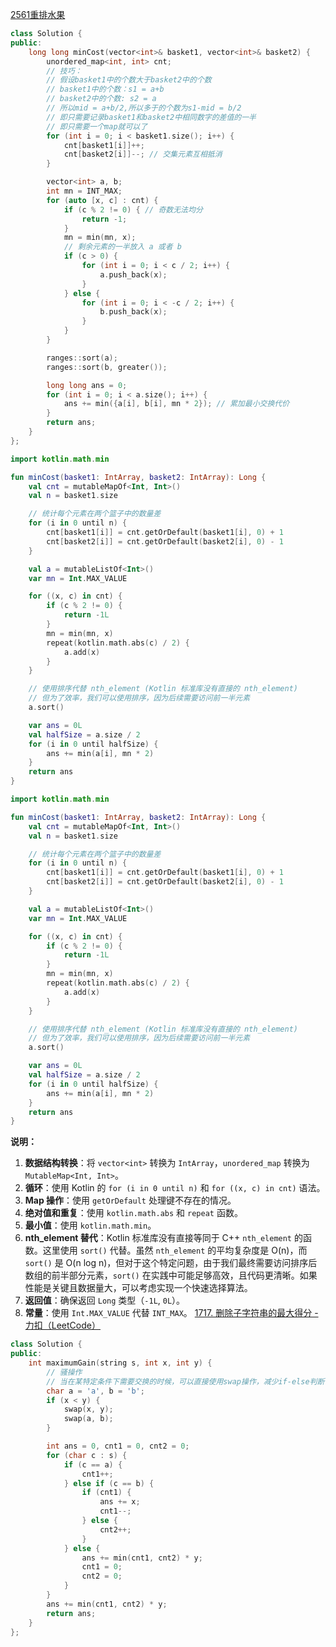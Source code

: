   [2561重排水果](https://leetcode.cn/problems/rearranging-fruits) 

~~~cpp
class Solution {
public:
    long long minCost(vector<int>& basket1, vector<int>& basket2) {
        unordered_map<int, int> cnt;
        // 技巧：
        // 假设basket1中的个数大于basket2中的个数
        // basket1中的个数：s1 = a+b
        // basket2中的个数: s2 = a
        // 所以mid = a+b/2,所以多于的个数为s1-mid = b/2
        // 即只需要记录basket1和basket2中相同数字的差值的一半
        // 即只需要一个map就可以了
        for (int i = 0; i < basket1.size(); i++) {
            cnt[basket1[i]]++;
            cnt[basket2[i]]--; // 交集元素互相抵消
        }

        vector<int> a, b;
        int mn = INT_MAX;
        for (auto [x, c] : cnt) {
            if (c % 2 != 0) { // 奇数无法均分
                return -1;
            }
            mn = min(mn, x);
            // 剩余元素的一半放入 a 或者 b
            if (c > 0) {
                for (int i = 0; i < c / 2; i++) {
                    a.push_back(x);
                }
            } else {
                for (int i = 0; i < -c / 2; i++) {
                    b.push_back(x);
                }
            }
        }

        ranges::sort(a);
        ranges::sort(b, greater());

        long long ans = 0;
        for (int i = 0; i < a.size(); i++) {
            ans += min({a[i], b[i], mn * 2}); // 累加最小交换代价
        }
        return ans;
    }
};
~~~

~~~kotlin
import kotlin.math.min

fun minCost(basket1: IntArray, basket2: IntArray): Long {
    val cnt = mutableMapOf<Int, Int>()
    val n = basket1.size

    // 统计每个元素在两个篮子中的数量差
    for (i in 0 until n) {
        cnt[basket1[i]] = cnt.getOrDefault(basket1[i], 0) + 1
        cnt[basket2[i]] = cnt.getOrDefault(basket2[i], 0) - 1
    }

    val a = mutableListOf<Int>()
    var mn = Int.MAX_VALUE

    for ((x, c) in cnt) {
        if (c % 2 != 0) {
            return -1L
        }
        mn = min(mn, x)
        repeat(kotlin.math.abs(c) / 2) {
            a.add(x)
        }
    }

    // 使用排序代替 nth_element (Kotlin 标准库没有直接的 nth_element)
    // 但为了效率，我们可以使用排序，因为后续需要访问前一半元素
    a.sort()

    var ans = 0L
    val halfSize = a.size / 2
    for (i in 0 until halfSize) {
        ans += min(a[i], mn * 2)
    }
    return ans
}
~~~

```kotlin
import kotlin.math.min

fun minCost(basket1: IntArray, basket2: IntArray): Long {
    val cnt = mutableMapOf<Int, Int>()
    val n = basket1.size

    // 统计每个元素在两个篮子中的数量差
    for (i in 0 until n) {
        cnt[basket1[i]] = cnt.getOrDefault(basket1[i], 0) + 1
        cnt[basket2[i]] = cnt.getOrDefault(basket2[i], 0) - 1
    }

    val a = mutableListOf<Int>()
    var mn = Int.MAX_VALUE

    for ((x, c) in cnt) {
        if (c % 2 != 0) {
            return -1L
        }
        mn = min(mn, x)
        repeat(kotlin.math.abs(c) / 2) {
            a.add(x)
        }
    }

    // 使用排序代替 nth_element (Kotlin 标准库没有直接的 nth_element)
    // 但为了效率，我们可以使用排序，因为后续需要访问前一半元素
    a.sort()

    var ans = 0L
    val halfSize = a.size / 2
    for (i in 0 until halfSize) {
        ans += min(a[i], mn * 2)
    }
    return ans
}
```

**说明：**

1.  **数据结构转换**：将 `vector<int>` 转换为 `IntArray`，`unordered_map` 转换为 `MutableMap<Int, Int>`。
2.  **循环**：使用 Kotlin 的 `for (i in 0 until n)` 和 `for ((x, c) in cnt)` 语法。
3.  **Map 操作**：使用 `getOrDefault` 处理键不存在的情况。
4.  **绝对值和重复**：使用 `kotlin.math.abs` 和 `repeat` 函数。
5.  **最小值**：使用 `kotlin.math.min`。
6.  **nth_element 替代**：Kotlin 标准库没有直接等同于 C++ `nth_element` 的函数。这里使用 `sort()` 代替。虽然 `nth_element` 的平均复杂度是 O(n)，而 `sort()` 是 O(n log n)，但对于这个特定问题，由于我们最终需要访问排序后数组的前半部分元素，`sort()` 在实践中可能足够高效，且代码更清晰。如果性能是关键且数据量大，可以考虑实现一个快速选择算法。
7.  **返回值**：确保返回 `Long` 类型（`-1L`, `0L`）。
8.  **常量**：使用 `Int.MAX_VALUE` 代替 `INT_MAX`。
[1717. 删除子字符串的最大得分 - 力扣（LeetCode）](https://leetcode.cn/problems/maximum-score-from-removing-substrings/solutions/3731003/python3javacgotypescript-yi-ti-yi-jie-ta-623j/)

~~~cpp
class Solution {
public:
    int maximumGain(string s, int x, int y) {
        // 骚操作
        // 当在某特定条件下需要交换的时候，可以直接使用swap操作，减少if-else判断
        char a = 'a', b = 'b';
        if (x < y) {
            swap(x, y);
            swap(a, b);
        }

        int ans = 0, cnt1 = 0, cnt2 = 0;
        for (char c : s) {
            if (c == a) {
                cnt1++;
            } else if (c == b) {
                if (cnt1) {
                    ans += x;
                    cnt1--;
                } else {
                    cnt2++;
                }
            } else {
                ans += min(cnt1, cnt2) * y;
                cnt1 = 0;
                cnt2 = 0;
            }
        }
        ans += min(cnt1, cnt2) * y;
        return ans;
    }
};

~~~
